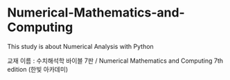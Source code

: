 # Numerical-Mathematics-and-Computing
This study is about Numerical Analysis with Python

교재 이름 : 수치해석학 바이블 7판 / Numerical Mathematics and Computing 7th edition (한빛 아카데미)
